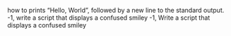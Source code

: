 how to prints “Hello, World”, followed by a new line to the standard output.
-1, write a script that displays a confused smiley
-1, Write a script that displays a confused smiley
